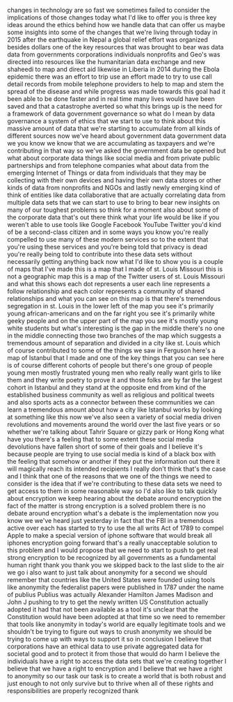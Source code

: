 
changes in technology are
so fast we sometimes failed to consider
the implications of those changes today
what I&#39;d like to offer you is three key
ideas around the ethics behind how we
handle data that can offer us maybe some
insights into some of the changes that
we&#39;re living through today in 2015 after
the earthquake in Nepal a global relief
effort was organized besides dollars one
of the key resources that was brought to
bear was data data from governments
corporations individuals nonprofits and
Geo&#39;s was directed into resources like
the humanitarian data exchange and new
shaheedi to map and direct aid likewise
in Liberia in 2014 during the Ebola
epidemic there was an effort to trip use
an effort made to try to use call detail
records from mobile telephone providers
to help to map and stem the spread of
the disease and while progress was made
towards this goal had it been able to be
done faster and in real time many lives
would have been saved and that a
catastrophe averted so what this brings
up is the need for a framework of data
government governance so what do I mean
by data governance a system of ethics
that we start to use to think about this
massive amount of data that we&#39;re
starting to accumulate from all kinds of
different sources now we&#39;ve heard about
government data government data we you
know we know that we are accumulating as
taxpayers and we&#39;re contributing in that
way so we&#39;ve asked the government data
be opened but what about corporate data
things like social media and from
private public partnerships and from
telephone companies what about data from
the emerging Internet of Things or data
from individuals that they may be
collecting with their own devices and
having their own data stores or other
kinds of data from nonprofits and NGOs
and lastly newly emerging kind of think
of entities like data collaborative that
are actually correlating data from
multiple data sets that we can start to
use to bring to bear new insights on
many of our toughest problems so think
for a moment also about some of the
corporate data that&#39;s out there think
what your life would be like if you
weren&#39;t able to use tools like Google
Facebook YouTube Twitter you&#39;d kind of
be a second-class citizen and in some
ways you know you&#39;re really compelled to
use many of these modern services so to
the extent that you&#39;re using these
services and you&#39;re being told that
privacy
is dead you&#39;re really being told to
contribute into these data sets without
necessarily getting anything back now
what I&#39;d like to show you is a couple of
maps that I&#39;ve made this is a map that I
made of st. Louis Missouri this is not a
geographic map this is a map of the
Twitter users of st. Louis Missouri and
what this shows each dot represents a
user each line represents a follow
relationship and each color represents a
community of shared relationships and
what you can see on this map is that
there&#39;s tremendous segregation in st.
Louis in the lower left of the map you
see it&#39;s primarily young
african-americans and on the far right
you see it&#39;s primarily white geeky
people and on the upper part of the map
you see it&#39;s mostly young white students
but what&#39;s interesting is the gap in the
middle there&#39;s no one in the middle
connecting those two branches of the map
which suggests a tremendous amount of
separation and divided in a city like
st. Louis which of course contributed to
some of the things we saw in Ferguson
here&#39;s a map of Istanbul that I made and
one of the key things that you can see
here is of course different cohorts of
people but there&#39;s one group of people
young men mostly frustrated young men
who really really want girls to like
them and they write poetry to prove it
and those folks are by far the largest
cohort in Istanbul and they stand at the
opposite end from kind of the
established business community as well
as religious and political tweets and
also sports acts as a connector between
these communities we can learn a
tremendous amount about how a city like
Istanbul works by looking at something
like this now we&#39;ve also seen a variety
of social media driven revolutions and
movements around the world over the last
five years or so whether we&#39;re talking
about Tahrir Square or gizzy park or
Hong Kong what have you there&#39;s a
feeling that to some extent these social
media devolutions have fallen short of
some of their goals and I believe it&#39;s
because people are trying to use social
media is kind of a black box with the
feeling that somehow or another if they
put the information out there it will
magically reach its intended recipients
I really don&#39;t think that&#39;s the case and
I think that one of the reasons that we
one of the things we need to consider is
the idea that if we&#39;re contributing to
these data sets we need to get access to
them in some reasonable way so I&#39;d also
like to talk quickly about encryption we
keep hearing about the debate around
encryption the fact of the matter is
strong encryption is a solved problem
there is no debate around encryption
what&#39;s a debate is the implementation
now you know we we&#39;ve heard just
yesterday in fact that the FBI in a
tremendous active over each has started
to try to use the all writs Act of 1789
to compel Apple to make a special
version of iphone software that would
break all iphones encryption going
forward that&#39;s a really unacceptable
solution to this problem and I would
propose that we need to start to push to
get real strong encryption to be
recognized by all governments as a
fundamental human right thank you thank
you we skipped back to the last slide to
the air we go i also want to just talk
about anonymity for a second we should
remember that countries like the United
States were founded using tools like
anonymity the federalist papers were
published in 1787 under the name of
publius Publius was actually Alexander
Hamilton James Madison and John J
pushing to try to get the newly written
US Constitution actually adopted it had
that not been available as a tool it&#39;s
unclear that the Constitution would have
been adopted at that time so we need to
remember that tools like anonymity in
today&#39;s world are equally legitimate
tools and we shouldn&#39;t be trying to
figure out ways to crush anonymity we
should be trying to come up with ways to
support it so in conclusion I believe
that corporations have an ethical data
to use private aggregated data for
societal good and to protect it from
those that would do harm I believe the
individuals have a right to access the
data sets that we&#39;re creating together I
believe that we have a right to
encryption and I believe that we have a
right to anonymity so our task our task
is to create a world that is both robust
and just enough to not only survive but
to thrive when all of these rights and
responsibilities are properly recognized
thank
